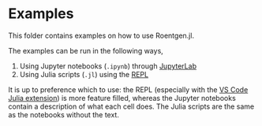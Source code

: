 # Examples

This folder contains examples on how to use Roentgen.jl.

The examples can be run in the following ways,
1. Using Jupyter notebooks (`.ipynb`) through [JupyterLab](https://jupyter.org/)
2. Using Julia scripts (`.jl`) using the [REPL](https://docs.julialang.org/en/v1/manual/getting-started/)

It is up to preference which to use: the REPL (especially with the [VS Code Julia extension](https://code.visualstudio.com/docs/languages/julia)) is more feature filled, whereas the Jupyter notebooks contain a description of what each cell does.
The Julia scripts are the same as the notebooks without the text.
